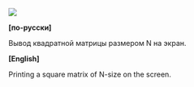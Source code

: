 ![](https://raw.githubusercontent.com/dsiberia9s/ELTEX_School/tree/main/Day%201/1/screenshot.png)

**[по-русски]**

Вывод квадратной матрицы размером N на экран.

**[English]**

Printing a square matrix of N-size on the screen.